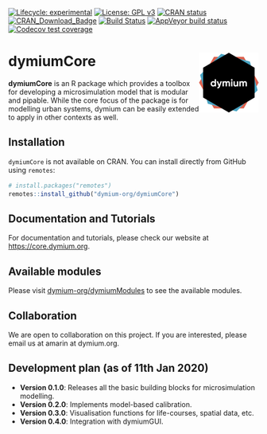 
<!-- README.md is generated from README.Rmd. Please edit that file -->

<!-- badges: start -->

[![Lifecycle:
experimental](https://img.shields.io/badge/lifecycle-experimental-orange.svg)](https://www.tidyverse.org/lifecycle/#experimental)
[![License: GPL
v3](https://img.shields.io/badge/License-GPL%20v3-blue.svg)](https://www.gnu.org/licenses/gpl-3.0)
[![CRAN
status](https://www.r-pkg.org/badges/version/dymiumCore)](https://CRAN.R-project.org/package=dymiumCore)
[![CRAN\_Download\_Badge](http://cranlogs.r-pkg.org/badges/dymiumCore)](https://CRAN.R-project.org/package=dymiumCore)
[![Build
Status](https://travis-ci.org/dymium-org/dymiumCore.svg?branch=master)](https://travis-ci.org/dymium-org/dymiumCore)
[![AppVeyor build
status](https://ci.appveyor.com/api/projects/status/github/dymium-org/dymiumCore?branch=master&svg=true)](https://ci.appveyor.com/project/dymium-org/dymiumCore)
[![Codecov test
coverage](https://codecov.io/gh/dymium-org/dymiumCore/branch/master/graph/badge.svg)](https://codecov.io/gh/dymium-org/dymiumCore?branch=master)
<!-- badges: end -->

# dymiumCore <img src="man/figures/logo.png" align="right" alt="" width="120" />

**dymiumCore** is an R package which provides a toolbox for developing a
microsimulation model that is modular and pipable. While the core focus
of the package is for modelling urban systems, dymium can be easily
extended to apply in other contexts as well.

## Installation

`dymiumCore` is not available on CRAN. You can install directly from
GitHub using `remotes`:

``` r
# install.packages("remotes")
remotes::install_github("dymium-org/dymiumCore")
```

## Documentation and Tutorials

For documentation and tutorials, please check our website at
<https://core.dymium.org>.

## Available modules

Please visit
[dymium-org/dymiumModules](https://github.com/dymium-org/dymiumModules)
to see the available modules.

## Collaboration

We are open to collaboration on this project. If you are interested,
please email us at amarin at dymium.org.

## Development plan (as of 11th Jan 2020)

  - **Version 0.1.0**: Releases all the basic building blocks for
    microsimulation modelling.
  - **Version 0.2.0**: Implements model-based calibration.
  - **Version 0.3.0**: Visualisation functions for life-courses, spatial
    data, etc.
  - **Version 0.4.0**: Integration with dymiumGUI.
